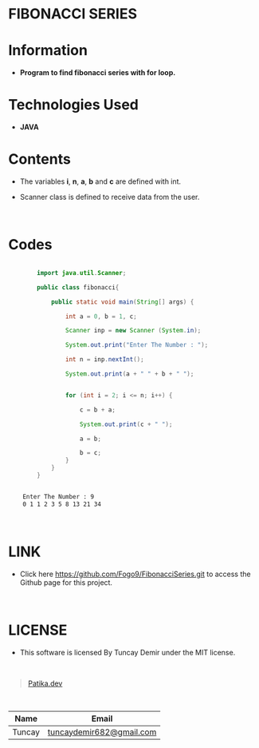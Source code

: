 # **FIBONACCI SERIES**

# Information

* **Program to find fibonacci series with for loop.**

# Technologies Used

* **JAVA**

# Contents

* The variables **i**, **n**, **a**, **b** and **c** are defined with int.

* Scanner class is defined to receive data from the user.

<br />

# Codes

```Java

        import java.util.Scanner;

        public class fibonacci{

            public static void main(String[] args) {

                int a = 0, b = 1, c;

                Scanner inp = new Scanner (System.in);

                System.out.print("Enter The Number : ");

                int n = inp.nextInt();

                System.out.print(a + " " + b + " ");


```

```Java

                for (int i = 2; i <= n; i++) {

                    c = b + a;

                    System.out.print(c + " ");

                    a = b;

                    b = c;
                }
            }
        }

```

```bash

    Enter The Number : 9
    0 1 1 2 3 5 8 13 21 34

```

<br />

# LINK

* Click here https://github.com/Fogo9/FibonacciSeries.git to access the Github page for this project.

<br />

# LICENSE

* This software is licensed By Tuncay Demir under the MIT license.

<br />

>[Patika.dev](https://app.patika.dev/fogomurphy)

<br/>

| Name |  Email |
| ---- |  ----- |
| Tuncay | tuncaydemir682@gmail.com |
